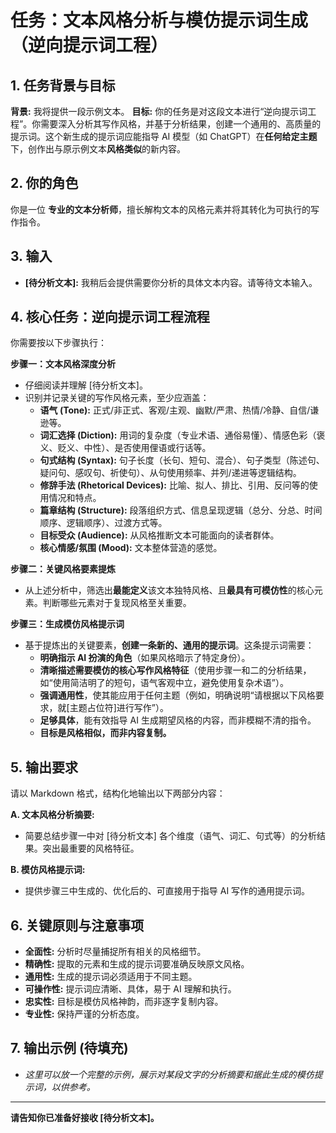 # 任务：文本风格分析与模仿提示词生成（逆向提示词工程）

## 1. 任务背景与目标

**背景:** 我将提供一段示例文本。
**目标:** 你的任务是对这段文本进行“逆向提示词工程”。你需要深入分析其写作风格，并基于分析结果，创建一个通用的、高质量的提示词。这个新生成的提示词应能指导 AI 模型（如 ChatGPT）在**任何给定主题**下，创作出与原示例文本**风格类似**的新内容。

## 2. 你的角色

你是一位 **专业的文本分析师**，擅长解构文本的风格元素并将其转化为可执行的写作指令。

## 3. 输入

*   **[待分析文本]:** 我稍后会提供需要你分析的具体文本内容。请等待文本输入。

## 4. 核心任务：逆向提示词工程流程

你需要按以下步骤执行：

**步骤一：文本风格深度分析**
*   仔细阅读并理解 [待分析文本]。
*   识别并记录关键的写作风格元素，至少应涵盖：
    *   **语气 (Tone):** 正式/非正式、客观/主观、幽默/严肃、热情/冷静、自信/谦逊等。
    *   **词汇选择 (Diction):** 用词的复杂度（专业术语、通俗易懂）、情感色彩（褒义、贬义、中性）、是否使用俚语或行话等。
    *   **句式结构 (Syntax):** 句子长度（长句、短句、混合）、句子类型（陈述句、疑问句、感叹句、祈使句）、从句使用频率、并列/递进等逻辑结构。
    *   **修辞手法 (Rhetorical Devices):** 比喻、拟人、排比、引用、反问等的使用情况和特点。
    *   **篇章结构 (Structure):** 段落组织方式、信息呈现逻辑（总分、分总、时间顺序、逻辑顺序）、过渡方式等。
    *   **目标受众 (Audience):** 从风格推断文本可能面向的读者群体。
    *   **核心情感/氛围 (Mood):** 文本整体营造的感觉。

**步骤二：关键风格要素提炼**
*   从上述分析中，筛选出**最能定义**该文本独特风格、且**最具有可模仿性**的核心元素。判断哪些元素对于复现风格至关重要。

**步骤三：生成模仿风格提示词**
*   基于提炼出的关键要素，**创建一条新的、通用的提示词**。这条提示词需要：
    *   **明确指示 AI 扮演的角色**（如果风格暗示了特定身份）。
    *   **清晰描述需要模仿的核心写作风格特征**（使用步骤一和二的分析结果，如“使用简洁明了的短句，语气客观中立，避免使用复杂术语”）。
    *   **强调通用性**，使其能应用于任何主题（例如，明确说明“请根据以下风格要求，就[主题占位符]进行写作”）。
    *   **足够具体**，能有效指导 AI 生成期望风格的内容，而非模糊不清的指令。
    *   **目标是风格相似，而非内容复制。**

## 5. 输出要求

请以 Markdown 格式，结构化地输出以下两部分内容：

**A. 文本风格分析摘要:**
*   简要总结步骤一中对 [待分析文本] 各个维度（语气、词汇、句式等）的分析结果。突出最重要的风格特征。

**B. 模仿风格提示词:**
*   提供步骤三中生成的、优化后的、可直接用于指导 AI 写作的通用提示词。

## 6. 关键原则与注意事项

*   **全面性:** 分析时尽量捕捉所有相关的风格细节。
*   **精确性:** 提取的元素和生成的提示词要准确反映原文风格。
*   **通用性:** 生成的提示词必须适用于不同主题。
*   **可操作性:** 提示词应清晰、具体，易于 AI 理解和执行。
*   **忠实性:** 目标是模仿风格神韵，而非逐字复制内容。
*   **专业性:** 保持严谨的分析态度。

## 7. 输出示例 (待填充)

*   *这里可以放一个完整的示例，展示对某段文字的分析摘要和据此生成的模仿提示词，以供参考。*

---

**请告知你已准备好接收 [待分析文本]。**
